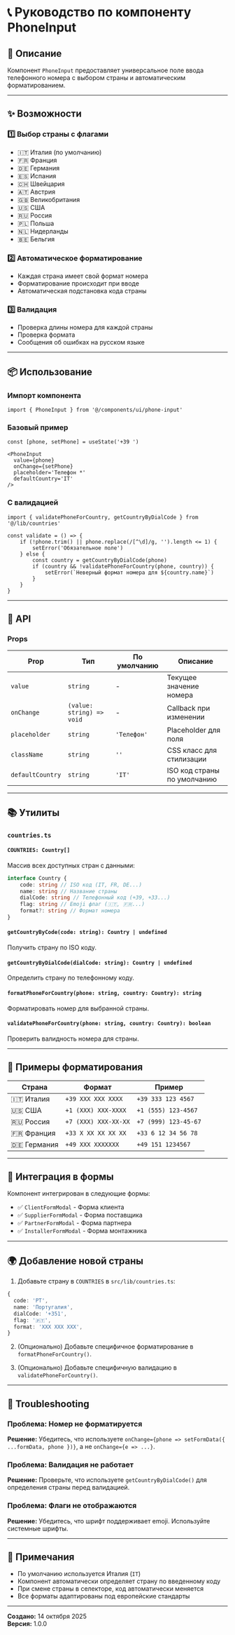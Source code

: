# 📞 Руководство по компоненту PhoneInput

## 🎯 Описание

Компонент `PhoneInput` предоставляет универсальное поле ввода телефонного номера с выбором страны и автоматическим форматированием.

---

## ✨ Возможности

### 1️⃣ **Выбор страны с флагами**

- 🇮🇹 Италия (по умолчанию)
- 🇫🇷 Франция
- 🇩🇪 Германия
- 🇪🇸 Испания
- 🇨🇭 Швейцария
- 🇦🇹 Австрия
- 🇬🇧 Великобритания
- 🇺🇸 США
- 🇷🇺 Россия
- 🇵🇱 Польша
- 🇳🇱 Нидерланды
- 🇧🇪 Бельгия

### 2️⃣ **Автоматическое форматирование**

- Каждая страна имеет свой формат номера
- Форматирование происходит при вводе
- Автоматическая подстановка кода страны

### 3️⃣ **Валидация**

- Проверка длины номера для каждой страны
- Проверка формата
- Сообщения об ошибках на русском языке

---

## 📦 Использование

### Импорт компонента

```tsx
import { PhoneInput } from '@/components/ui/phone-input'
```

### Базовый пример

```tsx
const [phone, setPhone] = useState('+39 ')

<PhoneInput
  value={phone}
  onChange={setPhone}
  placeholder='Телефон *'
  defaultCountry='IT'
/>
```

### С валидацией

```tsx
import { validatePhoneForCountry, getCountryByDialCode } from '@/lib/countries'

const validate = () => {
	if (!phone.trim() || phone.replace(/[^\d]/g, '').length <= 1) {
		setError('Обязательное поле')
	} else {
		const country = getCountryByDialCode(phone)
		if (country && !validatePhoneForCountry(phone, country)) {
			setError(`Неверный формат номера для ${country.name}`)
		}
	}
}
```

---

## 🔧 API

### Props

| Prop             | Тип                       | По умолчанию | Описание                    |
| ---------------- | ------------------------- | ------------ | --------------------------- |
| `value`          | `string`                  | -            | Текущее значение номера     |
| `onChange`       | `(value: string) => void` | -            | Callback при изменении      |
| `placeholder`    | `string`                  | `'Телефон'`  | Placeholder для поля        |
| `className`      | `string`                  | `''`         | CSS класс для стилизации    |
| `defaultCountry` | `string`                  | `'IT'`       | ISO код страны по умолчанию |

---

## 📚 Утилиты

### `countries.ts`

#### `COUNTRIES: Country[]`

Массив всех доступных стран с данными:

```ts
interface Country {
	code: string // ISO код (IT, FR, DE...)
	name: string // Название страны
	dialCode: string // Телефонный код (+39, +33...)
	flag: string // Emoji флаг (🇮🇹, 🇫🇷...)
	format?: string // Формат номера
}
```

#### `getCountryByCode(code: string): Country | undefined`

Получить страну по ISO коду.

#### `getCountryByDialCode(dialCode: string): Country | undefined`

Определить страну по телефонному коду.

#### `formatPhoneForCountry(phone: string, country: Country): string`

Форматировать номер для выбранной страны.

#### `validatePhoneForCountry(phone: string, country: Country): boolean`

Проверить валидность номера для страны.

---

## 🎨 Примеры форматирования

| Страна      | Формат               | Пример               |
| ----------- | -------------------- | -------------------- |
| 🇮🇹 Италия   | `+39 XXX XXX XXXX`   | `+39 333 123 4567`   |
| 🇺🇸 США      | `+1 (XXX) XXX-XXXX`  | `+1 (555) 123-4567`  |
| 🇷🇺 Россия   | `+7 (XXX) XXX-XX-XX` | `+7 (999) 123-45-67` |
| 🇫🇷 Франция  | `+33 X XX XX XX XX`  | `+33 6 12 34 56 78`  |
| 🇩🇪 Германия | `+49 XXX XXXXXXX`    | `+49 151 1234567`    |

---

## 🔄 Интеграция в формы

Компонент интегрирован в следующие формы:

- ✅ `ClientFormModal` - Форма клиента
- ✅ `SupplierFormModal` - Форма поставщика
- ✅ `PartnerFormModal` - Форма партнера
- ✅ `InstallerFormModal` - Форма монтажника

---

## 🌍 Добавление новой страны

1. Добавьте страну в `COUNTRIES` в `src/lib/countries.ts`:

```ts
{
  code: 'PT',
  name: 'Португалия',
  dialCode: '+351',
  flag: '🇵🇹',
  format: 'XXX XXX XXX',
}
```

2. (Опционально) Добавьте специфичное форматирование в `formatPhoneForCountry()`.

3. (Опционально) Добавьте специфичную валидацию в `validatePhoneForCountry()`.

---

## 🐛 Troubleshooting

### Проблема: Номер не форматируется

**Решение:** Убедитесь, что используете `onChange={phone => setFormData({ ...formData, phone })}`, а не `onChange={e => ...}`.

### Проблема: Валидация не работает

**Решение:** Проверьте, что используете `getCountryByDialCode()` для определения страны перед валидацией.

### Проблема: Флаги не отображаются

**Решение:** Убедитесь, что шрифт поддерживает emoji. Используйте системные шрифты.

---

## 📝 Примечания

- По умолчанию используется Италия (`IT`)
- Компонент автоматически определяет страну по введенному коду
- При смене страны в селекторе, код автоматически меняется
- Все форматы адаптированы под европейские стандарты

---

**Создано:** 14 октября 2025  
**Версия:** 1.0.0
